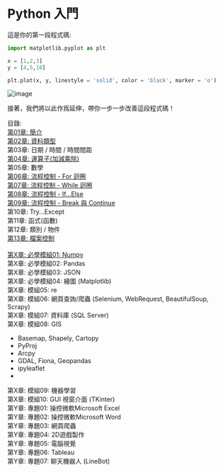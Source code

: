 # Python 入門

這是你的第一段程式碼:

```python
import matplotlib.pyplot as plt

x = [1,2,3]
y = [4,5,10]

plt.plot(x, y, linestyle = 'solid', color = 'black', marker = 'o')
```
![image](https://user-images.githubusercontent.com/51909547/177478703-270efb9f-8073-455a-af65-af034c1a3a2a.png)

接著，我們將以此作爲延伸，帶你一步一步改善這段程式碼！

目錄: <br/>
[第01章: 簡介](Chp01.md) <br/>
[第02章: 資料類型](Chp02.md) <br/>
第03章: 日期 / 時間 / 時間間距 <br/>
[第04章: 運算子(加減乘除)](Chp03.md) <br/>
第05章: 數學 <br/>
[第06章: 流程控制 - For 迴圈](Chp06.md) <br/>
[第07章: 流程控制 - While 迴圈](Chp07.md) <br/>
[第08章: 流程控制 - If...Else](Chp08.md) <br/>
[第09章: 流程控制 - Break 與 Continue](Chp09.md) <br/>
第10章: Try...Except <br/>
第11章: 函式(函數) <br/>
第12章: 類別 / 物件 <br/>
[第13章: 檔案控制](Chp13.md) <br/>
<br/>
[第X章: 必學模組01: Numpy](ChpX_Numpy.md) <br/>
第X章: 必學模組02: Pandas <br/>
第X章: 必學模組03: JSON <br/>
第X章: 必學模組04: 繪圖 (Matplotlib)<br/>
第X章: 模組05: re <br/>
第X章: 模組06: 網頁查詢/爬蟲 (Selenium, WebRequest, BeautifulSoup, Scrapy)<br/>
第X章: 模組07: 資料庫 (SQL Server)<br/>
第X章: 模組08: GIS <br/>
- Basemap, Shapely, Cartopy
- PyProj
- Arcpy
- GDAL, Fiona, Geopandas
- ipyleaflet <br/>
- 
第X章: 模組09: 機器學習 <br/>
第X章: 模組10: GUI 視窗介面 (TKinter) <br/>
第Y章: 專題01: 操控微軟Microsoft Excel<br/>
第Y章: 專題02: 操控微軟Microsoft Word<br/>
第Y章: 專題03: 網頁爬蟲<br/>
第Y章: 專題04: 2D遊戲製作<br/>
第Y章: 專題05: 電腦視覺<br/>
第Y章: 專題06: Tableau <br/>
第Y章: 專題07: 聊天機器人 (LineBot) <br/>

